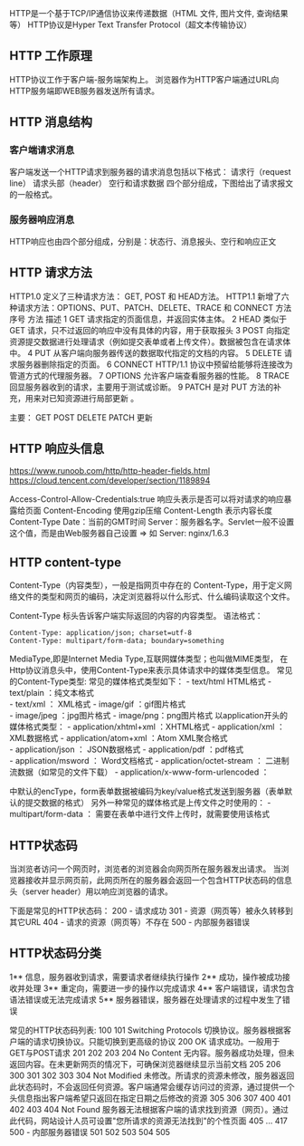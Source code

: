 HTTP是一个基于TCP/IP通信协议来传递数据（HTML 文件, 图片文件, 查询结果等）
HTTP协议是Hyper Text Transfer Protocol（超文本传输协议）

## HTTP 工作原理
HTTP协议工作于客户端-服务端架构上。
浏览器作为HTTP客户端通过URL向HTTP服务端即WEB服务器发送所有请求。

## HTTP 消息结构
### 客户端请求消息
客户端发送一个HTTP请求到服务器的请求消息包括以下格式：
请求行（request line）
请求头部（header）
空行和请求数据
四个部分组成，下图给出了请求报文的一般格式。

### 服务器响应消息
HTTP响应也由四个部分组成，分别是：状态行、消息报头、空行和响应正文


## HTTP 请求方法
HTTP1.0 定义了三种请求方法： GET, POST 和 HEAD方法。
HTTP1.1 新增了六种请求方法：OPTIONS、PUT、PATCH、DELETE、TRACE 和 CONNECT 方法
序号    方法	     描述
1	    GET	        请求指定的页面信息，并返回实体主体。
2	    HEAD	    类似于 GET 请求，只不过返回的响应中没有具体的内容，用于获取报头
3	    POST	    向指定资源提交数据进行处理请求（例如提交表单或者上传文件）。数据被包含在请求体中。
4	    PUT	        从客户端向服务器传送的数据取代指定的文档的内容。
5	    DELETE	    请求服务器删除指定的页面。
6	    CONNECT	    HTTP/1.1 协议中预留给能够将连接改为管道方式的代理服务器。
7	    OPTIONS	    允许客户端查看服务器的性能。
8	    TRACE	    回显服务器收到的请求，主要用于测试或诊断。
9	    PATCH	    是对 PUT 方法的补充，用来对已知资源进行局部更新 。

主要：
GET
POST
DELETE
PATCH 更新

## HTTP 响应头信息
https://www.runoob.com/http/http-header-fields.html
https://cloud.tencent.com/developer/section/1189894

Access-Control-Allow-Credentials:true 响应头表示是否可以将对请求的响应暴露给页面
Content-Encoding    使用gzip压缩
Content-Length      表示内容长度
Content-Type
Date：当前的GMT时间
Server：服务器名字。Servlet一般不设置这个值，而是由Web服务器自己设置 => 如 Server: nginx/1.6.3

## HTTP content-type
Content-Type（内容类型），一般是指网页中存在的 Content-Type，用于定义网络文件的类型和网页的编码，决定浏览器将以什么形式、什么编码读取这个文件。

Content-Type 标头告诉客户端实际返回的内容的内容类型。
语法格式：
```
Content-Type: application/json; charset=utf-8
Content-Type: multipart/form-data; boundary=something
```



MediaType,即是Internet Media Type,互联网媒体类型；也叫做MIME类型， 在Http协议消息头中，使用Content-Type来表示具体请求中的媒体类型信息。
常见的Content-Type类型:
常见的媒体格式类型如下：
    - text/html  HTML格式
    - text/plain ：纯文本格式      
    - text/xml ：  XML格式
    - image/gif ：gif图片格式    
    - image/jpeg ：jpg图片格式 
    - image/png：png图片格式
以application开头的媒体格式类型：
    - application/xhtml+xml ：XHTML格式
    - application/xml     ： XML数据格式
    - application/atom+xml  ：Atom XML聚合格式    
    - application/json    ： JSON数据格式
    - application/pdf       ：pdf格式  
    - application/msword  ： Word文档格式
    - application/octet-stream ： 二进制流数据（如常见的文件下载）
    - application/x-www-form-urlencoded ： <form encType=””>中默认的encType，form表单数据被编码为key/value格式发送到服务器（表单默认的提交数据的格式）
另外一种常见的媒体格式是上传文件之时使用的：
    - multipart/form-data ： 需要在表单中进行文件上传时，就需要使用该格式

## HTTP状态码
当浏览者访问一个网页时，浏览者的浏览器会向网页所在服务器发出请求。
当浏览器接收并显示网页前，此网页所在的服务器会返回一个包含HTTP状态码的信息头（server header）用以响应浏览器的请求。

下面是常见的HTTP状态码：
200 - 请求成功
301 - 资源（网页等）被永久转移到其它URL
404 - 请求的资源（网页等）不存在
500 - 内部服务器错误

## HTTP状态码分类
1**	    信息，服务器收到请求，需要请求者继续执行操作
2**	    成功，操作被成功接收并处理
3**	    重定向，需要进一步的操作以完成请求
4**	    客户端错误，请求包含语法错误或无法完成请求
5**	    服务器错误，服务器在处理请求的过程中发生了错误

常见的HTTP状态码列表:
100
101	Switching Protocols	切换协议。服务器根据客户端的请求切换协议。只能切换到更高级的协议
200	OK	请求成功。一般用于GET与POST请求
201
202
203
204	No Content	无内容。服务器成功处理，但未返回内容。在未更新网页的情况下，可确保浏览器继续显示当前文档
205
206
300
301
302
303
304	Not Modified 未修改。所请求的资源未修改，服务器返回此状态码时，不会返回任何资源。客户端通常会缓存访问过的资源，通过提供一个头信息指出客户端希望只返回在指定日期之后修改的资源
305
306
307
400
401
402
403
404	Not Found	服务器无法根据客户端的请求找到资源（网页）。通过此代码，网站设计人员可设置"您所请求的资源无法找到"的个性页面
405
...
417
500 - 内部服务器错误
501
502
503
504
505